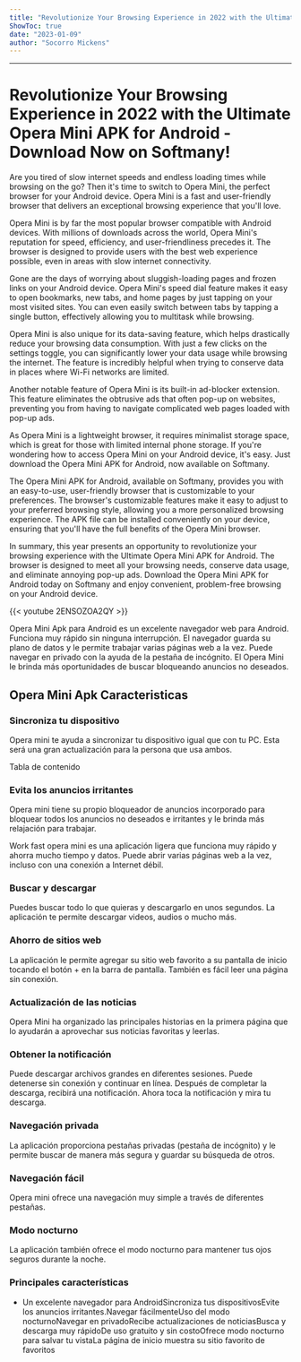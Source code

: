 ```yaml
---
title: "Revolutionize Your Browsing Experience in 2022 with the Ultimate Opera Mini APK for Android - Download Now on Softmany!"
ShowToc: true 
date: "2023-01-09"
author: "Socorro Mickens"
---
```

*****
# Revolutionize Your Browsing Experience in 2022 with the Ultimate Opera Mini APK for Android - Download Now on Softmany!

Are you tired of slow internet speeds and endless loading times while browsing on the go? Then it's time to switch to Opera Mini, the perfect browser for your Android device. Opera Mini is a fast and user-friendly browser that delivers an exceptional browsing experience that you'll love.

Opera Mini is by far the most popular browser compatible with Android devices. With millions of downloads across the world, Opera Mini's reputation for speed, efficiency, and user-friendliness precedes it. The browser is designed to provide users with the best web experience possible, even in areas with slow internet connectivity.

Gone are the days of worrying about sluggish-loading pages and frozen links on your Android device. Opera Mini's speed dial feature makes it easy to open bookmarks, new tabs, and home pages by just tapping on your most visited sites. You can even easily switch between tabs by tapping a single button, effectively allowing you to multitask while browsing.

Opera Mini is also unique for its data-saving feature, which helps drastically reduce your browsing data consumption. With just a few clicks on the settings toggle, you can significantly lower your data usage while browsing the internet. The feature is incredibly helpful when trying to conserve data in places where Wi-Fi networks are limited.

Another notable feature of Opera Mini is its built-in ad-blocker extension. This feature eliminates the obtrusive ads that often pop-up on websites, preventing you from having to navigate complicated web pages loaded with pop-up ads.

As Opera Mini is a lightweight browser, it requires minimalist storage space, which is great for those with limited internal phone storage. If you're wondering how to access Opera Mini on your Android device, it's easy. Just download the Opera Mini APK for Android, now available on Softmany.

The Opera Mini APK for Android, available on Softmany, provides you with an easy-to-use, user-friendly browser that is customizable to your preferences. The browser's customizable features make it easy to adjust to your preferred browsing style, allowing you a more personalized browsing experience. The APK file can be installed conveniently on your device, ensuring that you'll have the full benefits of the Opera Mini browser.

In summary, this year presents an opportunity to revolutionize your browsing experience with the Ultimate Opera Mini APK for Android. The browser is designed to meet all your browsing needs, conserve data usage, and eliminate annoying pop-up ads. Download the Opera Mini APK for Android today on Softmany and enjoy convenient, problem-free browsing on your Android device.

{{< youtube 2ENSOZOA2QY >}} 



Opera Mini Apk para Android es un excelente navegador web para Android. Funciona muy rápido sin ninguna interrupción. El navegador guarda su plano de datos y le permite trabajar varias páginas web a la vez. Puede navegar en privado con la ayuda de la pestaña de incógnito. El Opera Mini le brinda más oportunidades de buscar bloqueando anuncios no deseados.
 
## Opera Mini Apk Caracteristicas
 
### Sincroniza tu dispositivo
 
Opera mini te ayuda a sincronizar tu dispositivo igual que con tu PC. Esta será una gran actualización para la persona que usa ambos.
 
Tabla de contenido
 
### Evita los anuncios irritantes
 
Opera mini tiene su propio bloqueador de anuncios incorporado para bloquear todos los anuncios no deseados e irritantes y le brinda más relajación para trabajar.
 
Work fast opera mini es una aplicación ligera que funciona muy rápido y ahorra mucho tiempo y datos. Puede abrir varias páginas web a la vez, incluso con una conexión a Internet débil.
 
### Buscar y descargar
 
Puedes buscar todo lo que quieras y descargarlo en unos segundos. La aplicación te permite descargar videos, audios o mucho más.
 
### Ahorro de sitios web
 
La aplicación le permite agregar su sitio web favorito a su pantalla de inicio tocando el botón + en la barra de pantalla. También es fácil leer una página sin conexión.
 
### Actualización de las noticias
 
Opera Mini ha organizado las principales historias en la primera página que lo ayudarán a aprovechar sus noticias favoritas y leerlas.
 
### Obtener la notificación
 
Puede descargar archivos grandes en diferentes sesiones. Puede detenerse sin conexión y continuar en línea. Después de completar la descarga, recibirá una notificación. Ahora toca la notificación y mira tu descarga.
 
### Navegación privada
 
La aplicación proporciona pestañas privadas (pestaña de incógnito) y le permite buscar de manera más segura y guardar su búsqueda de otros.
 
### Navegación fácil
 
Opera mini ofrece una navegación muy simple a través de diferentes pestañas.
 
### Modo nocturno
 
La aplicación también ofrece el modo nocturno para mantener tus ojos seguros durante la noche.
 
### Principales características
 
- Un excelente navegador para AndroidSincroniza tus dispositivosEvite los anuncios irritantes.Navegar fácilmenteUso del modo nocturnoNavegar en privadoRecibe actualizaciones de noticiasBusca y descarga muy rápidoDe uso gratuito y sin costoOfrece modo nocturno para salvar tu vistaLa página de inicio muestra su sitio favorito de favoritos




